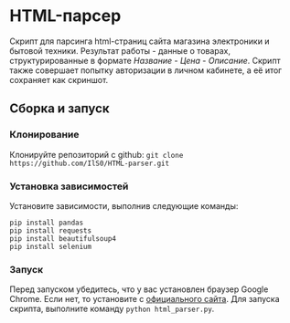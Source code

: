 # HTML-парсер

 Скрипт для парсинга html-страниц сайта магазина электроники и бытовой техники. Результат работы - данные о товарах, структурированные в формате _Название_ - _Цена_ - _Описание_. Скрипт также совершает попытку авторизации в личном кабинете, а её итог сохраняет как скриншот.

## Сборка и запуск

### Клонирование

Клонируйте репозиторий с github:
`git clone https://github.com/IlS0/HTML-parser.git`

### Установка зависимостей

Установите зависимости, выполнив следующие команды:
```
pip install pandas
pip install requests 
pip install beautifulsoup4 
pip install selenium 
```

### Запуск

Перед запуском убедитесь, что у вас установлен браузер Google Chrome. Если нет, то установите с [официального сайта](https://www.google.com/intl/ru_ru/chrome/).
Для запуска скрипта, выполните команду `python html_parser.py`.

